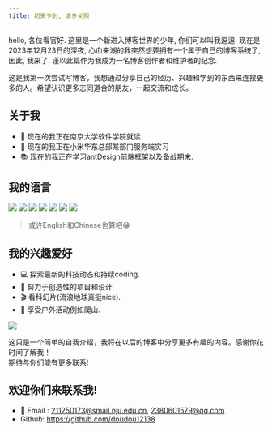 ```yaml
---
title: 初来乍到, 请多关照
---
```


hello, 各位看官好. 这里是一个新进入博客世界的少年, 你们可以叫我逗逗. 现在是2023年12月23日的深夜, 心血来潮的我突然想要拥有一个属于自己的博客系统了, 因此, 我来了. 谨以此篇作为我成为一名博客创作者和维护者的纪念.

这是我第一次尝试写博客，我想通过分享自己的经历、兴趣和学到的东西来连接更多的人。希望认识更多志同道合的朋友，一起交流和成长。

## 关于我
- 🔭 现在的我正在南京大学软件学院就读
- 🌱 现在的我正在小米华东总部某部门服务端实习
- 📚 现在的我正在学习antDesign前端框架以及备战期末.

## 我的语言
  <img src='https://img.shields.io/badge/-Java-007396?style=flat&logo=java&logoColor=black' display: inline/>
  <img src='https://img.shields.io/badge/-C-A8B9CC?style=flat&logo=c&logoColor=black' display: inline/>
  <img src='https://img.shields.io/badge/-C++-A8B9CC?style=flat&logo=c&logoColor=brown' display=inline/>
  <img src='https://img.shields.io/badge/-Python-3776AB?style=flat&logo=python&logoColor=white' display=inline/>
  <img src='https://img.shields.io/badge/-SQL-4479A1?style=flat&logo=mysql&logoColor=white' display=inline/>
  <img src='https://img.shields.io/badge/-Latex-008080?style=flat&logo=latex&logoColor=white' display: inline/>
  <img src='https://img.shields.io/badge/-......-a82913?style=flat' display: inline/>  

> 或许English和Chinese也算吧😁

## 我的兴趣爱好
  - 💻 探索最新的科技动态和持续coding.
  - 🎨 努力于创造性的项目和设计.
  - 🎬 看科幻片(流浪地球真挺nice).
  - 🚴 享受户外活动例如爬山.

![](../../public/css/images/lightSky.jpg)

这只是一个简单的自我介绍，我将在以后的博客中分享更多有趣的内容。感谢你花时间了解我！  
期待与你们能有更多联系!  
## 欢迎你们来联系我!
- 💬 Email : 211250173@smail.nju.edu.cn, 2380601579@qq.com
-  Github: https://github.com/doudou12138
